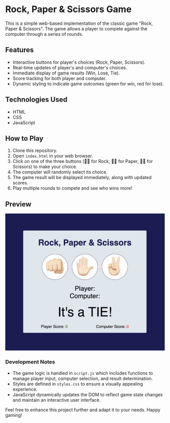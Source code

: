 # Rock, Paper & Scissors Game

This is a simple web-based implementation of the classic game "Rock, Paper & Scissors". The game allows a player to compete against the computer through a series of rounds.

## Features

- Interactive buttons for player's choices (Rock, Paper, Scissors).
- Real-time updates of player's and computer's choices.
- Immediate display of game results (Win, Lose, Tie).
- Score tracking for both player and computer.
- Dynamic styling to indicate game outcomes (green for win, red for lose).

## Technologies Used

- HTML
- CSS
- JavaScript

## How to Play

1. Clone this repository.
2. Open `index.html` in your web browser.
3. Click on one of the three buttons (👊🏻 for Rock, ✋🏻 for Paper, ✌🏻 for Scissors) to make your choice.
4. The computer will randomly select its choice.
5. The game result will be displayed immediately, along with updated scores.
6. Play multiple rounds to compete and see who wins more!

## Preview

![Rock, Paper & Scissors Preview](preview.png)

### Development Notes

- The game logic is handled in `script.js` which includes functions to manage player input, computer selection, and result determination.
- Styles are defined in `styles.css` to ensure a visually appealing experience.
- JavaScript dynamically updates the DOM to reflect game state changes and maintain an interactive user interface.

Feel free to enhance this project further and adapt it to your needs. Happy gaming!

